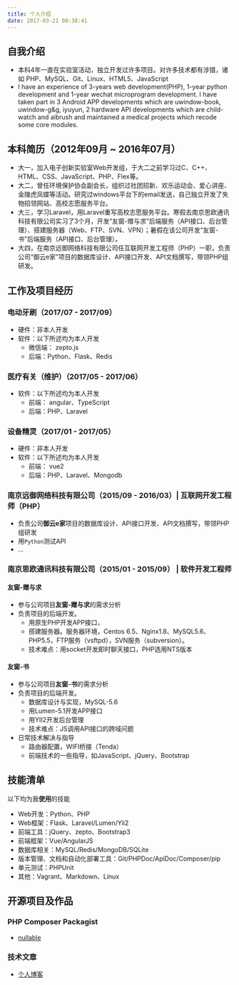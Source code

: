 ```yaml
---
title: 个人介绍
date: 2017-03-21 00:38:41
---
```


## 自我介绍

- 本科4年一直在实验室活动，独立开发过许多项目。对许多技术都有涉猎，诸如 PHP、MySQL、Git、Linux、HTML5、JavaScript
- I have an experience of 3-years web development(PHP), 1-year python development and 1-year wechat microprogram development. I have taken part in 3 Android APP developments which are uwindow-book, uwindow-g&g,  iyuyun, 2 hardware API developments which are child-watch and aibrush and maintained a medical projects which recode some core modules.

<!-- ## 考研经历

- 期望方向：人工智能应用、机器学习、数据挖掘
- 成绩（2017年）

| 考生编号 | 姓名 | 报考院校 | 报考院系 | 报考专业 | 考试方式 | 报考类别 | 思想政治理论 | 英语一 | 数学一 | 计算机专业基础 | 总分 | 专业排名 | 
|:--------:|:----:|:--------:|:--------:|:--------:|:--------:|:--------:|:------------:|:------:|:------:|:--------------:|:----:|:--------:|
|102867322209335 | 徐勇 | 东南大学 | 计算机科学与工程学院 | 计算机科学与技术 | 全国统考 | 非定向 | 58 | 62 | 116 | 70 | 306 | 193 |  -->

## 本科简历（2012年09月 ~ 2016年07月）

- 大一，加入电子创新实验室Web开发组，于大二之前学习过C、C++、HTML、CSS、JavaScript、PHP、Flex等。
- 大二，曾任环境保护协会副会长，组织过社团招新、欢乐运动会、爱心讲座、金陵虎凤蝶等活动。研究过windows平台下的email发送，自己独立开发了失物招领网站、高校志愿服务平台。
- 大三，学习Laravel，用Laravel重写高校志愿服务平台。寒假去南京思欧通讯科技有限公司实习了3个月，开发“友窗-赠与求”后端服务（API接口、后台管理）、搭建服务器（Web、FTP、SVN、VPN）；暑假在该公司开发“友窗-书”后端服务（API接口、后台管理）。
- 大四，在南京远御网络科技有限公司任互联网开发工程师（PHP）一职，负责公司“御云e家”项目的数据库设计、API接口开发、API文档撰写，带领PHP组研发。


## 工作及项目经历

### 电动牙刷（2017/07 - 2017/09）

- 硬件：非本人开发
- 软件：以下所述均为本人开发
    + 微信端： zepto.js
    + 后端：Python、Flask、Redis

### 医疗有关（维护）（2017/05 - 2017/06）

- 软件：以下所述均为本人开发
    + 前端： angular、TypeScript
    + 后端：PHP、Laravel

### 设备精灵（2017/01 - 2017/05）

- 硬件：非本人开发
- 软件：以下所述均为本人开发
    + 前端： vue2
    + 后端：PHP、Laravel、Mongodb

### 南京远御网络科技有限公司（2015/09 - 2016/03）| 互联网开发工程师（PHP）

- 负责公司**御云e家**项目的数据库设计、API接口开发、API文档撰写，带领PHP组研发
- 用`Python`测试API
- ...

### 南京思欧通讯科技有限公司（2015/01 - 2015/09） | 软件开发工程师

#### 友窗-赠与求
- 参与公司项目**友窗-赠与求**的需求分析
- 负责项目的后端开发。
    - 用原生PHP开发APP接口，
    - 搭建服务器。服务器环境，Centos 6.5、Nginx1.8、MySQL5.6、PHP5.5，FTP服务（vsftpd），SVN服务（subversion）。
    - 技术难点：用socket开发即时聊天接口，PHP选用NTS版本

#### 友窗-书
- 参与公司项目**友窗-书**的需求分析
- 负责项目的后端开发。
    - 数据库设计与实现，MySQL-5.6
    - 用Lumen-5.1开发APP接口
    - 用YII2开发后台管理
    - 技术难点：JS调用API接口的跨域问题
- 日常技术解决与指导
    - 路由器配置，WIFI桥接（Tenda）
    - 前端技术的一些指导，如JavaScript、jQuery、Bootstrap

## 技能清单

以下均为我**使用**的技能

- Web开发：Python、PHP
- Web框架：Flask、Laravel/Lumen/Yii2
- 前端工具：jQuery、zepto、Bootstrap3
- 前端框架：Vue/AngularJS
- 数据库相关：MySQL/Redis/MongoDB/SQLite
- 版本管理、文档和自动化部署工具：Git/PHPDoc/ApiDoc/Composer/pip
- 单元测试：PHPUnit
- 其他：Vagrant、Markdown、Linux

## 开源项目及作品

### PHP Composer Packagist

- [nullable](https://packagist.org/packages/xiyusullos/nullable)

### 技术文章

- [个人博客](http://blog.xy-jit.cc)
